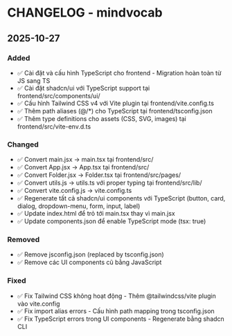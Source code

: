 # CHANGELOG - mindvocab

## 2025-10-27

### Added
- ✅ Cài đặt và cấu hình TypeScript cho frontend - Migration hoàn toàn từ JS sang TS
- ✅ Cài đặt shadcn/ui với TypeScript support tại frontend/src/components/ui/
- ✅ Cấu hình Tailwind CSS v4 với Vite plugin tại frontend/vite.config.ts
- ✅ Thêm path aliases (@/*) cho TypeScript tại frontend/tsconfig.json
- ✅ Thêm type definitions cho assets (CSS, SVG, images) tại frontend/src/vite-env.d.ts

### Changed
- ✅ Convert main.jsx → main.tsx tại frontend/src/
- ✅ Convert App.jsx → App.tsx tại frontend/src/
- ✅ Convert Folder.jsx → Folder.tsx tại frontend/src/pages/
- ✅ Convert utils.js → utils.ts với proper typing tại frontend/src/lib/
- ✅ Convert vite.config.js → vite.config.ts
- ✅ Regenerate tất cả shadcn/ui components với TypeScript (button, card, dialog, dropdown-menu, form, input, label)
- ✅ Update index.html để trỏ tới main.tsx thay vì main.jsx
- ✅ Update components.json để enable TypeScript mode (tsx: true)

### Removed
- ✅ Remove jsconfig.json (replaced by tsconfig.json)
- ✅ Remove các UI components cũ bằng JavaScript

### Fixed
- ✅ Fix Tailwind CSS không hoạt động - Thêm @tailwindcss/vite plugin vào vite.config
- ✅ Fix import alias errors - Cấu hình path mapping trong tsconfig.json
- ✅ Fix TypeScript errors trong UI components - Regenerate bằng shadcn CLI

